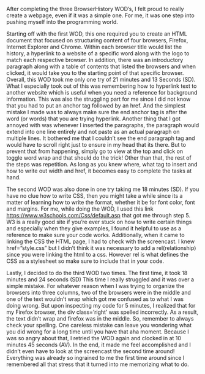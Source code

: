 After completing the three BrowserHistory WOD’s, I felt proud to really create a webpage, even if it was a simple one. For me, it was one step into pushing myself into the programming world.

Starting off with the first WOD, this one required you to create an HTML document that focused on structuring content of four browsers, Firefox, Internet Explorer and Chrome. Within each browser title would list the history, a hyperlink to a website of a specific word along with the logo to match each respective browser. In addition, there was an introductory paragraph along with a table of contents that listed the browsers and when clicked, it would take you to the starting point of that specific browser. Overall, this WOD took me only one try of 21 minutes and 13 Seconds (SD). What I especially took out of this was remembering how to hyperlink text to another website which is useful when you need a reference for background information. This was also the struggling part for me since I did not know that you had to put an anchor tag followed by an href. And the simplest mistake I made was to always make sure the end anchor tag is after the word (or words) that you are trying hyperlink. Another thing that I got annoyed with was whenever I inserted the paragraphs, the paragraph would extend into one line entirely and not paste as an actual paragraph on multiple lines. It bothered me that I couldn’t see the end paragraph tag and would have to scroll right just to ensure in my head that its there. But to prevent that from happening, simply go to view at the top and click on toggle word wrap and that should do the trick! Other than that, the rest of the steps was repetition. As long as you knew where, what tag to insert and how to write out width and href, it becomes easy to complete the tasks at hand.  

The second WOD was also done in one try taking me 18 minutes (SD). If you have no clue how to write CSS, then you might take a while since its a matter of learning how to write the format, whether it be for font color, font and margins. For me, while doing the WOD, I used this link https://www.w3schools.com/Css/default.asp that got me through step 5. W3 is a really good site if you’re ever stuck on how to write certain things and especially when they give examples, I found it helpful to use as a reference to make sure your code works. Additionally, when it came to linking the CSS  the HTML page, I had to check with the screencast. I knew href=”style.css” but I didn’t think it was necessary to add a rel(relationship) since you were linking the html to a css. However rel is what defines the CSS as a stylesheet so make sure to include that in your code.
       
Lastly, I decided to do the third WOD two times. The first time, it took 18 minutes and 24 seconds (SD) This time I really struggled and it was over a simple mistake. For whatever reason when I was trying to organize the browsers into three columns, two of the browsers were in the middle and one of the text wouldn’t wrap which got me confused as to what I was doing wrong. But upon inspecting my code for 5 minutes, I realized that for my Firefox browser, the div class=’right’ was spelled incorrectly. As a result, the text didn’t wrap and firefox was in the middle. So, remember to always check your spelling. One careless mistake can leave you wondering what you did wrong for a long time until you have that aha moment. Because I was so angry about that, I retried the WOD again and clocked in at 10 minutes 45 seconds (AV). In the end, it made me feel accomplished and I didn’t even have to look at the screencast the second time around! Everything was already so ingrained to me the first time around since I remembered all that stress that it turned into me memorizing what to do.  

